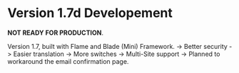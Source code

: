 # Version 1.7d Developement
**NOT READY FOR PRODUCTION**.

Version 1.7, built with Flame and Blade (Mini) Framework.
-> Better security
-> Easier translation
-> More switches
-> Multi-Site support
-> Planned to workaround the email confirmation page.
